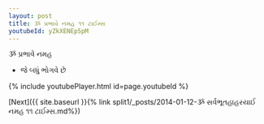 ```yaml
---
layout: post
title: ૐ પ્રભાવે નમહ ૧૧ ટાઈમ્સ
youtubeId: yZkXENEp5pM
---
```

 
 
 ૐ પ્રભાવે નમહ  
 
 -  જે બધું ભોગવે છે 
 
  
 
  
 
 
 
 
 
 


{% include youtubePlayer.html id=page.youtubeId %}
 
[Next]({{ site.baseurl }}{% link  split1/_posts/2014-01-12-ૐ સર્વભૂતહાહરયાઈ નમહ ૧૧ ટાઈમ્સ.md%})
 
